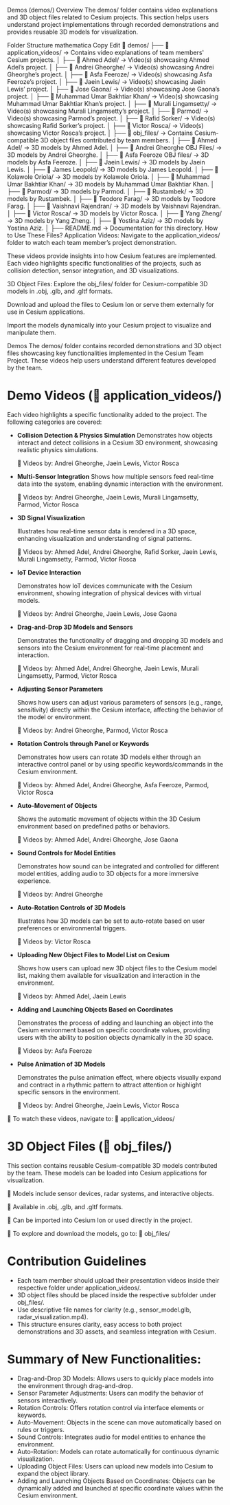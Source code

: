 Demos (demos/)
Overview
The demos/ folder contains video explanations and 3D object files related to Cesium projects. This section helps users understand project implementations through recorded demonstrations and provides reusable 3D models for visualization.

Folder Structure
mathematica
Copy
Edit
📂 demos/
├── 📂 application_videos/ → Contains video explanations of team members' Cesium projects.
│ ├── 📂 Ahmed Adel/ → Video(s) showcasing Ahmed Adel’s project.
│ ├── 📂 Andrei Gheorghe/ → Video(s) showcasing Andrei Gheorghe’s project.
│ ├── 📂 Asfa Feeroze/ → Video(s) showcasing Asfa Feeroze’s project.
│ ├── 📂 Jaein Lewis/ → Video(s) showcasing Jaein Lewis’ project.
│ ├── 📂 Jose Gaona/ → Video(s) showcasing Jose Gaona’s project.
│ ├── 📂 Muhammad Umar Bakhtiar Khan/ → Video(s) showcasing Muhammad Umar Bakhtiar Khan’s project.
│ ├── 📂 Murali Lingamsetty/ → Video(s) showcasing Murali Lingamsetty’s project.
│ ├── 📂 Parmod/ → Video(s) showcasing Parmod’s project.
│ ├── 📂 Rafid Sorker/ → Video(s) showcasing Rafid Sorker’s project.
│ ├── 📂 Victor Rosca/ → Video(s) showcasing Victor Rosca’s project.
│
├── 📂 obj_files/ → Contains Cesium-compatible 3D object files contributed by team members.
│ ├── 📂 Ahmed Adel/ → 3D models by Ahmed Adel.
│ ├── 📂 Andrei Gheorghe OBJ Files/ → 3D models by Andrei Gheorghe.
│ ├── 📂 Asfa Feeroze OBJ files/ → 3D models by Asfa Feeroze.
│ ├── 📂 Jaein Lewis/ → 3D models by Jaein Lewis.
│ ├── 📂 James Leopold/ → 3D models by James Leopold.
│ ├── 📂 Kolawole Oriola/ → 3D models by Kolawole Oriola.
│ ├── 📂 Muhammad Umar Bakhtiar Khan/ → 3D models by Muhammad Umar Bakhtiar Khan.
│ ├── 📂 Parmod/ → 3D models by Parmod.
│ ├── 📂 Rustambek/ → 3D models by Rustambek.
│ ├── 📂 Teodore Farag/ → 3D models by Teodore Farag.
│ ├── 📂 Vaishnavi Rajendran/ → 3D models by Vaishnavi Rajendran.
│ ├── 📂 Victor Rosca/ → 3D models by Victor Rosca.
│ ├── 📂 Yang Zheng/ → 3D models by Yang Zheng.
│ ├── 📂 Yostina Aziz/ → 3D models by Yostina Aziz.
│
├── README.md → Documentation for this directory.
How to Use These Files?
Application Videos:
Navigate to the application_videos/ folder to watch each team member’s project demonstration.

These videos provide insights into how Cesium features are implemented. Each video highlights specific functionalities of the projects, such as collision detection, sensor integration, and 3D visualizations.

3D Object Files:
Explore the obj_files/ folder for Cesium-compatible 3D models in .obj, .glb, and .gltf formats.

Download and upload the files to Cesium Ion or serve them externally for use in Cesium applications.

Import the models dynamically into your Cesium project to visualize and manipulate them.

Demos
The demos/ folder contains recorded demonstrations and 3D object files showcasing key functionalities implemented in the Cesium Team Project. These videos help users understand different features developed by the team.

# Demo Videos (📂 application_videos/)
Each video highlights a specific functionality added to the project. The following categories are covered:

- **Collision Detection & Physics Simulation**
    Demonstrates how objects interact and detect collisions in a Cesium 3D environment, showcasing realistic physics simulations.

    📌 Videos by: Andrei Gheorghe, Jaein Lewis, Victor Rosca 

- **Multi-Sensor Integration**
    Shows how multiple sensors feed real-time data into the system, enabling dynamic interaction with the environment.

    📌 Videos by: Andrei Gheorghe, Jaein Lewis, Murali Lingamsetty, Parmod, Victor Rosca

- **3D Signal Visualization**

    Illustrates how real-time sensor data is rendered in a 3D space, enhancing visualization and understanding of signal patterns.

    📌 Videos by: Ahmed Adel, Andrei Gheorghe, Rafid Sorker, Jaein Lewis, Murali Lingamsetty, Parmod, Victor Rosca

- **IoT Device Interaction**

    Demonstrates how IoT devices communicate with the Cesium environment, showing integration of physical devices with virtual models.

    📌 Videos by: Andrei Gheorghe, Jaein Lewis, Jose Gaona

- **Drag-and-Drop 3D Models and Sensors**

    Demonstrates the functionality of dragging and dropping 3D models and sensors into the Cesium environment for real-time placement and interaction.

    📌 Videos by: Ahmed Adel, Andrei Gheorghe, Jaein Lewis, Murali Lingamsetty, Parmod, Victor Rosca 

- **Adjusting Sensor Parameters**

    Shows how users can adjust various parameters of sensors (e.g., range, sensitivity) directly within the Cesium interface, affecting the behavior of the model or environment.

    📌 Videos by: Andrei Gheorghe, Parmod, Victor Rosca

- **Rotation Controls through Panel or Keywords**

    Demonstrates how users can rotate 3D models either through an interactive control panel or by using specific keywords/commands in the Cesium environment.

    📌 Videos by: Ahmed Adel, Andrei Gheorghe, Asfa Feeroze, Parmod, Victor Rosca

- **Auto-Movement of Objects**

    Shows the automatic movement of objects within the 3D Cesium environment based on predefined paths or behaviors.

    📌 Videos by: Ahmed Adel, Andrei Gheorghe, Jose Gaona

- **Sound Controls for Model Entities**

    Demonstrates how sound can be integrated and controlled for different model entities, adding audio to 3D objects for a more immersive experience.

    📌 Videos by: Andrei Gheorghe

- **Auto-Rotation Controls of 3D Models**

    Illustrates how 3D models can be set to auto-rotate based on user preferences or environmental triggers.

    📌 Videos by: Victor Rosca

- **Uploading New Object Files to Model List on Cesium**

    Shows how users can upload new 3D object files to the Cesium model list, making them available for visualization and interaction in the environment.

    📌 Videos by: Ahmed Adel, Jaein Lewis

- **Adding and Launching Objects Based on Coordinates**

    Demonstrates the process of adding and launching an object into the Cesium environment based on specific coordinate values, providing users with the ability to position objects dynamically in the 3D space.

    📌 Videos by: Asfa Feeroze

- **Pulse Animation of 3D Models**

    Demonstrates the pulse animation effect, where objects visually expand and contract in a rhythmic pattern to attract attention or highlight specific sensors in the environment.

    📌 Videos by: Andrei Gheorghe, Jaein Lewis, Victor Rosca 

📌 To watch these videos, navigate to:
📂 application_videos/

# 3D Object Files (📂 obj_files/)
This section contains reusable Cesium-compatible 3D models contributed by the team. These models can be loaded into Cesium applications for visualization.

📌 Models include sensor devices, radar systems, and interactive objects.

📌 Available in .obj, .glb, and .gltf formats.

📌 Can be imported into Cesium Ion or used directly in the project.

📌 To explore and download the models, go to:
📂 obj_files/

# Contribution Guidelines
- Each team member should upload their presentation videos inside their respective folder under application_videos/.
- 3D object files should be placed inside the respective subfolder under obj_files/.
- Use descriptive file names for clarity (e.g., sensor_model.glb, radar_visualization.mp4).
- This structure ensures clarity, easy access to both project demonstrations and 3D assets, and seamless integration with Cesium.

# Summary of New Functionalities:
- Drag-and-Drop 3D Models: Allows users to quickly place models into the environment through drag-and-drop.
- Sensor Parameter Adjustments: Users can modify the behavior of sensors interactively.
- Rotation Controls: Offers rotation control via interface elements or keywords.
- Auto-Movement: Objects in the scene can move automatically based on rules or triggers.
- Sound Controls: Integrates audio for model entities to enhance the environment.
- Auto-Rotation: Models can rotate automatically for continuous dynamic visualization.
- Uploading Object Files: Users can upload new models into Cesium to expand the object library.
- Adding and Launching Objects Based on Coordinates: Objects can be dynamically added and launched at specific coordinate values within the Cesium environment.